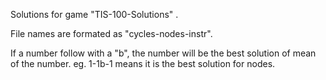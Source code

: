 Solutions for game "TIS-100-Solutions" .

File names are formated as "cycles-nodes-instr".

If a number follow with a "b", the number will be the best solution of mean of the number. eg. 1-1b-1 means it is the best solution for nodes.
